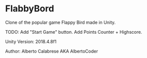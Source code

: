 # FlabbyBord
Clone of the popular game Flappy Bird made in Unity.

TODO:
Add "Start Game" button.
Add Points Counter + Highscore.

Unity Version: 2018.4.8f1

Author: Alberto Calabrese AKA AlbertoCoder
